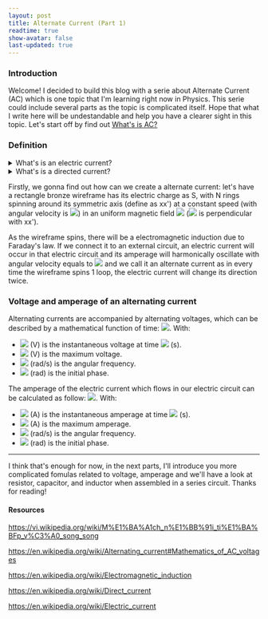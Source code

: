 ```yaml
---
layout: post
title: Alternate Current (Part 1)
readtime: true
show-avatar: false
last-updated: true
---
```

### Introduction

Welcome! I decided to build this blog with a serie about Alternate Current (AC) which is one topic that I'm learning right now in Physics. This serie could include several parts as the topic is complicated itself. Hope that what I write here will be undestandable and help you have a clearer sight in this topic. Let's start off by find out [What's is AC?](#definition)

### Definition
<details>
    <summary>What's is an electric current?</summary>

    * An electric current is a stream of charged particles, such as electrons (-) or ions (+/-). Electric currents don't have direction and their amperage is constant.
</details>

<details>
    <summary>What's is a directed current?</summary>

    * A directed current is an electric current but it has its own direction, which never change over time and its amperage can be changed.
</details>

Firstly, we gonna find out how can we create a alternate current: let's have a rectangle bronze wireframe has its electric charge as S, with N rings spinning around its symmetric axis (define as xx') at a constant speed (with angular velocity is <img src="https://render.githubusercontent.com/render/math?math=$\omega$">) in an uniform magnetic field <img src="https://render.githubusercontent.com/render/math?math=$\vec{B}$"> (<img src="https://render.githubusercontent.com/render/math?math=$\vec{B}$"> is perpendicular with xx').

As the wireframe spins, there will be a electromagnetic induction due to Faraday's law. If we connect it to an external circuit, an electric current will occur in that electric circuit and its amperage will harmonically oscillate with angular velocity equals to <img src="https://render.githubusercontent.com/render/math?math=$\omega$"> and we call it an alternate current as in every time the wireframe spins 1 loop, the electric current will change its direction twice.

### Voltage and amperage of an alternating current

Alternating currents are accompanied by alternating voltages, which can be described by a mathematical function of time: <img src="https://render.githubusercontent.com/render/math?math=$u = U_0sin(\omega t %2B \varphi_u)$">. With:
* <img src="https://render.githubusercontent.com/render/math?math=$u$"> (V) is the instantaneous voltage at time <img src="https://render.githubusercontent.com/render/math?math=$t$ "> (s).
* <img src="https://render.githubusercontent.com/render/math?math=$U_0$"> (V) is the maximum voltage.
* <img src="https://render.githubusercontent.com/render/math?math=$\omega$"> (rad/s) is the angular frequency.
* <img src="https://render.githubusercontent.com/render/math?math=$\varphi_u$"> (rad) is the initial phase.

The amperage of the electric current which flows in our electric circuit can be calculated as follow: <img src="https://render.githubusercontent.com/render/math?math=$i=I_0sin(\omega t %2B \varphi_i)$">. With:
* <img src="https://render.githubusercontent.com/render/math?math=$i$"> (A) is the instantaneous amperage at time <img src="https://render.githubusercontent.com/render/math?math=$t$ "> (s).
* <img src="https://render.githubusercontent.com/render/math?math=$I_0$"> (A) is the maximum amperage.
* <img src="https://render.githubusercontent.com/render/math?math=$\omega$"> (rad/s) is the angular frequency.
* <img src="https://render.githubusercontent.com/render/math?math=$\varphi_i$"> (rad) is the initial phase.

---

I think that's enough for now, in the next parts, I'll introduce you more complicated fomulas related to voltage, amperage and we'll have a look at resistor, capacitor, and inductor when assembled in a series circuit. Thanks for reading!

#### Resources

https://vi.wikipedia.org/wiki/M%E1%BA%A1ch_n%E1%BB%91i_ti%E1%BA%BFp_v%C3%A0_song_song

https://en.wikipedia.org/wiki/Alternating_current#Mathematics_of_AC_voltages

https://en.wikipedia.org/wiki/Electromagnetic_induction

https://en.wikipedia.org/wiki/Direct_current

https://en.wikipedia.org/wiki/Electric_current
